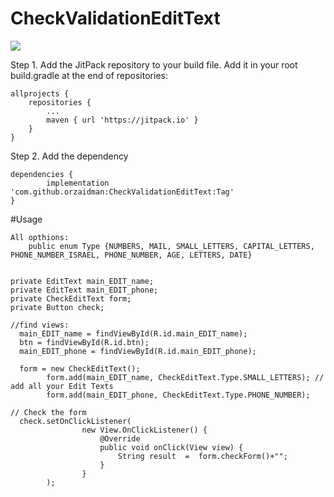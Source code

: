 # CheckValidationEditText
[![](https://jitpack.io/v/orzaidman/CheckValidationEditText.svg)](https://jitpack.io/#orzaidman/CheckValidationEditText)


Step 1. Add the JitPack repository to your build file.
Add it in your root build.gradle at the end of repositories:

	allprojects {
		repositories {
			...
			maven { url 'https://jitpack.io' }
		}
	}
Step 2. Add the dependency

	dependencies {
	        implementation 'com.github.orzaidman:CheckValidationEditText:Tag'
	}



#Usage
```
All opthions:
    public enum Type {NUMBERS, MAIL, SMALL_LETTERS, CAPITAL_LETTERS, PHONE_NUMBER_ISRAEL, PHONE_NUMBER, AGE, LETTERS, DATE}


private EditText main_EDIT_name;
private EditText main_EDIT_phone;
private CheckEditText form;
private Button check;

//find views:
  main_EDIT_name = findViewById(R.id.main_EDIT_name);
  btn = findViewById(R.id.btn);
  main_EDIT_phone = findViewById(R.id.main_EDIT_phone);
  
  form = new CheckEditText();
        form.add(main_EDIT_name, CheckEditText.Type.SMALL_LETTERS); // add all your Edit Texts
        form.add(main_EDIT_phone, CheckEditText.Type.PHONE_NUMBER);

// Check the form
  check.setOnClickListener(
                new View.OnClickListener() {
                    @Override
                    public void onClick(View view) {
                        String result  =  form.checkForm()+"";
                    }
                }
        );

```
